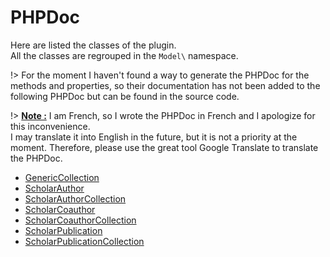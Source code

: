 # PHPDoc

Here are listed the classes of the plugin. \
All the classes are regrouped in the `Model\` namespace.

!> For the moment I haven't found a way to generate the PHPDoc for the methods and properties,
so their documentation has not been added to the following PHPDoc but can be found in the source code.

!> **<u>Note :</u>** I am French, so I wrote the PHPDoc in French and I apologize for this inconvenience. \
I may translate it into English in the future, but it is not a priority at the moment.
Therefore, please use the great tool Google Translate to translate the PHPDoc.

* [GenericCollection](/developer-guide/phpdoc/GenericCollection.md)
* [ScholarAuthor](/developer-guide/phpdoc/ScholarAuthor.md)
* [ScholarAuthorCollection](/developer-guide/phpdoc/ScholarAuthorCollection.md)
* [ScholarCoauthor](/developer-guide/phpdoc/ScholarCoauthor.md)
* [ScholarCoauthorCollection](/developer-guide/phpdoc/ScholarCoauthorCollection.md)
* [ScholarPublication](/developer-guide/phpdoc/ScholarPublication.md)
* [ScholarPublicationCollection](/developer-guide/phpdoc/ScholarPublicationCollection.md)